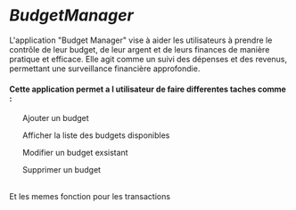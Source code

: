 # *BudgetManager*
L'application "Budget Manager" vise à aider les utilisateurs à prendre le contrôle de leur budget, de leur argent et de leurs finances de manière pratique et efficace. Elle agit comme un suivi des dépenses et des revenus, permettant une surveillance financière approfondie.

<h4>Cette application permet a l utilisateur de faire differentes taches comme :</h4>
<ol>Ajouter un budget</ol>
<ol>Afficher la liste des budgets disponibles</ol>
<ol>Modifier un budget exsistant</ol>
<ol>Supprimer un budget</ol> <br>
Et les memes fonction pour les transactions 
